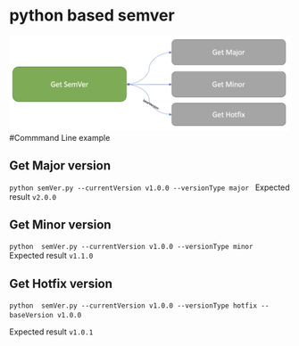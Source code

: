 # python based semver
![Alt text](img.png?raw=true "")
#Commmand Line example

## Get Major version
```python semVer.py --currentVersion v1.0.0 --versionType major ```
Expected result
``` v2.0.0 ```


## Get Minor version
```python  semVer.py --currentVersion v1.0.0 --versionType minor ```
Expected result
``` v1.1.0 ```

## Get Hotfix version
```python  semVer.py --currentVersion v1.0.0 --versionType hotfix --baseVersion v1.0.0 ```

Expected result
``` v1.0.1 ```